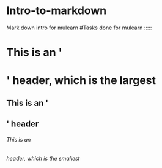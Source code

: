 # Intro-to-markdown
Mark down intro for mulearn
#Tasks done for mulearn :::::
# This is an '<h1>' header, which is the largest
## This is an '<h2>' header
###### This is an <h6> header, which is the smallest
